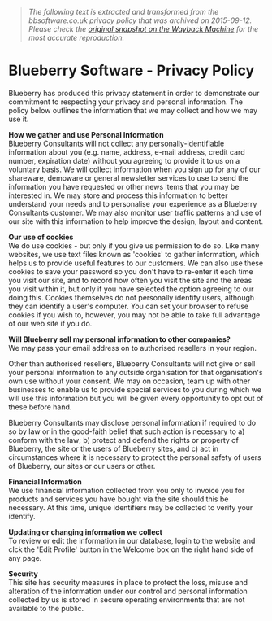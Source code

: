 > *The following text is extracted and transformed from the bbsoftware.co.uk privacy policy that was archived on 2015-09-12. Please check the [original snapshot on the Wayback Machine](https://web.archive.org/web/20150912212457id_/http%3A//www.bbsoftware.co.uk/PrivacyPolicy.aspx) for the most accurate reproduction.*

# Blueberry Software - Privacy Policy

Blueberry has produced this privacy statement in order to demonstrate our commitment to respecting your privacy and personal information. The policy below outlines the information that we may collect and how we may use it. 

**How we gather and use Personal Information**  
Blueberry Consultants will not collect any personally-identifiable information about you (e.g. name, address, e-mail address, credit card number, expiration date) without you agreeing to provide it to us on a voluntary basis. We will collect information when you sign up for any of our shareware, demoware or general newsletter services to use to send the information you have requested or other news items that you may be interested in. We may store and process this information to better understand your needs and to personalise your experience as a Blueberry Consultants customer. We may also monitor user traffic patterns and use of our site with this information to help improve the design, layout and content. 

**Our use of cookies**  
We do use cookies - but only if you give us permission to do so. Like many websites, we use text files known as 'cookies' to gather information, which helps us to provide useful features to our customers. We can also use these cookies to save your password so you don't have to re-enter it each time you visit our site, and to record how often you visit the site and the areas you visit within it, but only if you have selected the option agreeing to our doing this. Cookies themselves do not personally identify users, although they can identify a user's computer. You can set your browser to refuse cookies if you wish to, however, you may not be able to take full advantage of our web site if you do. 

**Will Blueberry sell my personal information to other companies?**  
We may pass your email address on to authorised resellers in your region. 

Other than authorised resellers, Blueberry Consultants will not give or sell your personal information to any outside organisation for that organisation's own use without your consent. We may on occasion, team up with other businesses to enable us to provide special services to you during which we will use this information but you will be given every opportunity to opt out of these before hand.

Blueberry Consultants may disclose personal information if required to do so by law or in the good-faith belief that such action is necessary to a) conform with the law; b) protect and defend the rights or property of Blueberry, the site or the users of Blueberry sites, and c) act in circumstances where it is necessary to protect the personal safety of users of Blueberry, our sites or our users or other. 

**Financial Information**  
We use financial information collected from you only to invoice you for products and services you have bought via the site should this be necessary. At this time, unique identifiers may be collected to verify your identify. 

**Updating or changing information we collect**  
To review or edit the information in our database, login to the website and clck the 'Edit Profile' button in the Welcome box on the right hand side of any page. 

**Security**  
This site has security measures in place to protect the loss, misuse and alteration of the information under our control and personal information collected by us is stored in secure operating environments that are not available to the public.
